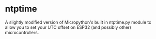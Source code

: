 # ntptime
A slightly modified version of Micropython's built in ntptime.py module to allow you to set your UTC offset on ESP32 (and possibly other) microcontrollers.
